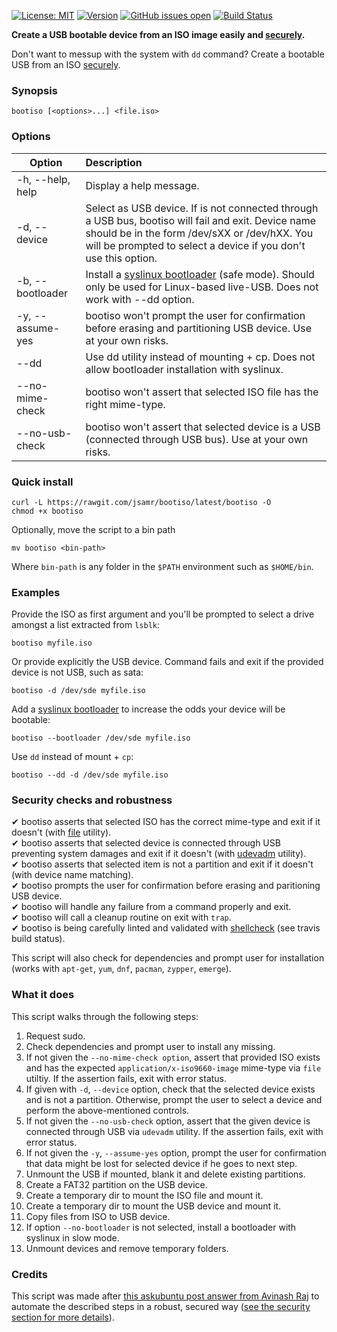 [![License: MIT](https://img.shields.io/badge/License-MIT-yellow.svg)](https://opensource.org/licenses/MIT)
[![Version](https://img.shields.io/badge/version-v2.0.0-green.svg)](#)
[![GitHub issues open](https://img.shields.io/github/issues/jsamr/bootiso.svg?maxAge=2592000)](https://github.com/jsamr/bootiso/issues)
[![Build Status](https://travis-ci.org/jsamr/bootiso.svg?branch=master)](https://travis-ci.org/jsamr/bootiso)

**Create a USB bootable device from an ISO image easily and [securely](#security).**

Don't want to messup with the system with `dd` command? Create a bootable USB from an ISO [securely](#security).

### Synopsis

    bootiso [<options>...] <file.iso>

### Options

| Option                 | Description                                                                                                                                                                                                                              |
| ---------------------- |:---------------------------------------------------------------------------------------------------------------------------------------------------------------------------------------------------------------------------------------- |
| -h, --help, help       | Display a help message.                                                                                                                                                                                                                  |
| -d, --device  <device> | Select <device> as USB device. If <device> is not connected through a USB bus, bootiso will fail and exit. Device name should be in the form /dev/sXX or /dev/hXX. You will be prompted to select a device if you don't use this option. |
| -b, --bootloader       | Install a [syslinux bootloader](https://en.wikipedia.org/wiki/SYSLINUX) (safe mode). Should only be used for Linux-based live-USB. Does not work with --dd option.                                                                                                                                                          |
| -y, --assume-yes       | bootiso won't prompt the user for confirmation before erasing and partitioning USB device. Use at your own risks.                                                                                                                        |
| --dd                   | Use dd utility instead of mounting + cp. Does not allow bootloader installation with syslinux.                                                                                                                                        |
| --no-mime-check        | bootiso won't assert that selected ISO file has the right mime-type.                                                                                                                                                                     |
| --no-usb-check         | bootiso won't assert that selected device is a USB (connected through USB bus). Use at your own risks.                                                                                                                                   |

### Quick install

    curl -L https://rawgit.com/jsamr/bootiso/latest/bootiso -O
    chmod +x bootiso

Optionally, move the script to a bin path

    mv bootiso <bin-path>

Where `bin-path` is any folder in the `$PATH` environment such as `$HOME/bin`.

### Examples

Provide the ISO as first argument and you'll be prompted to select a drive amongst a list extracted from `lsblk`:

    bootiso myfile.iso

Or provide explicitly the USB device. Command fails and exit if the provided device is not USB, such as sata:

    bootiso -d /dev/sde myfile.iso

Add a [syslinux bootloader](https://en.wikipedia.org/wiki/SYSLINUX) to increase the odds your device will be bootable:

    bootiso --bootloader /dev/sde myfile.iso

Use `dd` instead of mount + `cp`:

    bootiso --dd -d /dev/sde myfile.iso  


<a name="security" />

### Security checks and robustness

✔ bootiso asserts that selected ISO has the correct mime-type and exit if it doesn't (with [file](https://askubuntu.com/a/3397/276357) utility).  
✔ bootiso asserts that selected device is connected through USB preventing system damages and exit if it doesn't (with [udevadm](https://askubuntu.com/a/168654/276357) utility).  
✔ bootiso asserts that selected item is not a partition and exit if it doesn't (with device name matching).  
✔ bootiso prompts the user for confirmation before erasing and paritioning USB device.  
✔ bootiso will handle any failure from a command properly and exit.  
✔ bootiso will call a cleanup routine on exit with `trap`.  
✔ bootiso is being carefully linted and validated with [shellcheck](https://www.shellcheck.net/) (see travis build status).

This script will also check for dependencies and prompt user for installation (works with `apt-get`, `yum`, `dnf`, `pacman`, `zypper`, `emerge`).

### What it does

This script walks through the following steps:

1. Request sudo.
2. Check dependencies and prompt user to install any missing.
3. If not given the `--no-mime-check option`, assert that provided ISO exists and has the expected `application/x-iso9660-image` mime-type via `file` utiltiy. If the assertion fails, exit with error status.
4. If given with `-d`, `--device` option, check that the selected device exists and is not a partition. Otherwise, prompt the user to select a device and perform the above-mentioned controls.
5. If not given the `--no-usb-check` option, assert that the given device is connected through USB via `udevadm` utility. If the assertion fails, exit with error status.
6. If not given the `-y`, `--assume-yes` option, prompt the user for confirmation that data might be lost for selected device if he goes to next step.
7. Unmount the USB if mounted, blank it and delete existing partitions.
8. Create a FAT32 partition on the USB device.
9. Create a temporary dir to mount the ISO file and mount it.
10. Create a temporary dir to mount the USB device and mount it.
11. Copy files from ISO to USB device.
12. If option `--no-bootloader` is not selected, install a bootloader with syslinux in slow mode.
13. Unmount devices and remove temporary folders.

### Credits

This script was made after [this askubuntu post answer from Avinash Raj](https://askubuntu.com/a/376430/276357) to automate the described steps in a robust, secured way ([see the security section for more details](#security)).
